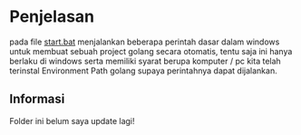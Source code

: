 # Penjelasan
pada file [start.bat](https://github.com/syauqqii/Popular-Programming-Technology/blob/main/Nomor%203%20-%20Rest%20API/Automation%20Project%20Maker/start.bat) menjalankan beberapa perintah dasar dalam windows untuk membuat sebuah project golang secara otomatis, tentu saja ini hanya berlaku di windows serta memiliki syarat berupa komputer / pc kita telah terinstal Environment Path golang supaya perintahnya dapat dijalankan.

## Informasi
Folder ini belum saya update lagi!
